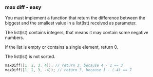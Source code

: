 ### max diff - easy


You must implement a function that return the difference between the biggest and the smallest value in a list(lst) received as parameter.

The list(lst) contains integers, that means it may contain some negative numbers.

If the list is empty or contains a single element, return 0.

The list(lst) is not sorted.
```c
maxDiff([1, 2, 3, 4]); // return 3, because 4 - 1 == 3
maxDiff([1, 2, 3, -4]); // return 7, because 3 - (-4) == 7
